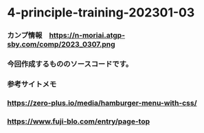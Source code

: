 # 4-principle-training-202301-03
### カンプ情報　https://n-moriai.atgp-sby.com/comp/2023_0307.png
### 今回作成するもののソースコードです。
### 参考サイトメモ
### https://zero-plus.io/media/hamburger-menu-with-css/
### https://www.fuji-blo.com/entry/page-top
